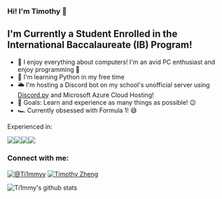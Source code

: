 ### Hi! I'm Timothy 👋

## I'm Currently a Student Enrolled in the International Baccalaureate (IB) Program!

- 🤗 I enjoy everything about computers! I'm an avid PC enthusiast and enjoy programming 🔧
- 🐍 I'm learning Python in my free time 
- 🌥 I'm hosting a Discord bot on my school's unofficial server using [Discord.py](https://discordpy.readthedocs.io/en/latest/) and Microsoft Azure Cloud Hosting!
- 🥅 Goals: Learn and experience as many things as possible! 😉
- 🏎 Currently obsessed with Formula 1! 😅

Experienced in:

<img src="https://img.shields.io/badge/python%20-%2314354C.svg?&style=for-the-badge&logo=python&logoColor=white"/><img src="https://img.shields.io/badge/azure%20-%230072C6.svg?&style=for-the-badge&logo=azure-devops&logoColor=white"/><img src="https://img.shields.io/badge/github%20-%23121011.svg?&style=for-the-badge&logo=github&logoColor=white"/><img src="https://img.shields.io/badge/bitbucket%20-%230047B3.svg?&style=for-the-badge&logo=bitbucket&logoColor=white"/>

<h3 align="left">Connect with me:</h3>
<p align="left">
<a href="https://twitter.com/intent/user?screen_name=Ti1mmyy" target="blank"><img align="center" src="https://img.shields.io/badge/@Ti1mmyy%20-%231DA1F2.svg?&style=for-the-badge&logo=Twitter&logoColor=white" alt="@Ti1mmyy"/></a>
<a href="https://linkedin.com/in/Timothy-Zheng21" target="blank"><img align="center" src="https://img.shields.io/badge/linkedin%20-%230077B5.svg?&style=for-the-badge&logo=linkedin&logoColor=white" alt="Timothy Zheng" /></a>

![Ti1mmy's github stats](https://github-readme-stat-ti1mmy.vercel.app/api?username=ti1mmy&count_private=true&theme=tokyonight)                    


